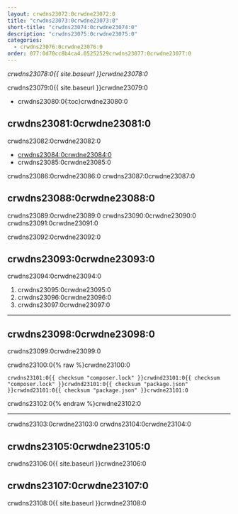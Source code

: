 ```yaml
---
layout: crwdns23072:0crwdne23072:0
title: "crwdns23073:0crwdne23073:0"
short-title: "crwdns23074:0crwdne23074:0"
description: "crwdns23075:0crwdne23075:0"
categories:
  - crwdns23076:0crwdne23076:0
order: 077:0d70cc8b4ca4.05252529crwdns23077:0crwdne23077:0
---
```

*crwdns23078:0{{ site.baseurl }}crwdne23078:0*

crwdns23079:0{{ site.baseurl }}crwdne23079:0

- crwdns23080:0{:toc}crwdne23080:0

## crwdns23081:0crwdne23081:0

crwdns23082:0crwdne23082:0

- <a href="crwdns23083:0crwdne23083:0" target="_blank">crwdns23084:0crwdne23084:0</a>
- crwdns23085:0crwdne23085:0

crwdns23086:0crwdne23086:0 crwdns23087:0crwdne23087:0

## crwdns23088:0crwdne23088:0

crwdns23089:0crwdne23089:0 crwdns23090:0crwdne23090:0 crwdns23091:0crwdne23091:0

crwdns23092:0crwdne23092:0

## crwdns23093:0crwdne23093:0

crwdns23094:0crwdne23094:0

1. crwdns23095:0crwdne23095:0
2. crwdns23096:0crwdne23096:0
3. crwdns23097:0crwdne23097:0

* * *

## crwdns23098:0crwdne23098:0

crwdns23099:0crwdne23099:0

crwdns23100:0{% raw %}crwdne23100:0

    crwdns23101:0{{ checksum "composer.lock" }}crwdnd23101:0{{ checksum "composer.lock" }}crwdnd23101:0{{ checksum "package.json" }}crwdnd23101:0{{ checksum "package.json" }}crwdne23101:0    
    

crwdns23102:0{% endraw %}crwdne23102:0

* * *

crwdns23103:0crwdne23103:0 crwdns23104:0crwdne23104:0

## crwdns23105:0crwdne23105:0

crwdns23106:0{{ site.baseurl }}crwdne23106:0

## crwdns23107:0crwdne23107:0

crwdns23108:0{{ site.baseurl }}crwdne23108:0